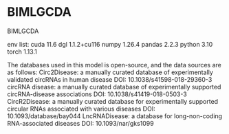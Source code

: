 # BIMLGCDA
BIMLGCDA

env list: 
cuda 11.6
dgl  1.1.2+cu116
numpy  1.26.4
pandas  2.2.3
python 3.10
torch  1.13.1

The databases used in this model is open-source, and the data sources are as follows:
Circ2Disease: a manually curated database of experimentally validated circRNAs in human disease DOI: 10.1038/s41598-018-29360-3
circRNA disease: a manually curated database of experimentally supported circRNA-disease associations DOI: 10.1038/s41419-018-0503-3
CircR2Disease: a manually curated database for experimentally supported circular RNAs associated with various diseases DOI: 10.1093/database/bay044
LncRNADisease: a database for long-non-coding RNA-associated diseases DOI: 10.1093/nar/gks1099
